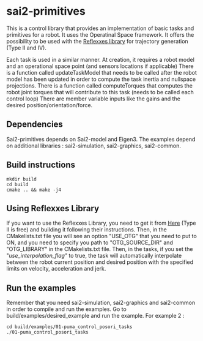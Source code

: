 # sai2-primitives
This is a control library that provides an implementation of basic tasks and primitives for a robot.
It uses the Operatinal Space framework.
It offers the possibility to be used with the [Reflexxes library](http://www.reflexxes.ws/) for trajectory generation (Type II and IV).

Each task is used in a similar manner. At creation, it requires a robot model and an operational space point (and sensors locations if applicable)
There is a function called updateTaskModel that needs to be called after the robot model has been updated in order to compute the task inertia and nullspace projections.
There is a function called computeTorques that computes the robot joint torques that will contribute to this task (needs to be called each control loop)
There are member variable inputs like the gains and the desired position/orientation/force.

## Dependencies
Sai2-primitives depends on Sai2-model and Eigen3.
The examples depend on additional libraries : sai2-simulation, sai2-graphics, sai2-common.

## Build instructions
```
mkdir build
cd build
cmake .. && make -j4
```

## Using Reflexxes Library
If you want to use the Reflexxes Library, you need to get it from [Here](http://www.reflexxes.ws/) (Type II is free) and building it following their instructions.
Then, in the CMakelists.txt file you will see an option "USE_OTG" that you need to put to ON, and you need to specify you path to "OTG_SOURCE_DIR" and "OTG_LIBRARY" in the CMakelists.txt file.
Then, in the tasks, if you set the "_use_interpolation_flag"_ to true, the task will automatically interpolate between the robot current position and desired position with the specified limits on velocity, acceleration and jerk.

## Run the examples
Remember that you need sai2-simulation, sai2-graphics and sai2-common in order to compile and run the examples.
Go to build/examples/desired_example and run the example. For example 2 :
```
cd build/examples/01-puma_control_posori_tasks
./01-puma_control_posori_tasks
```